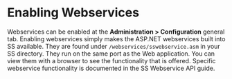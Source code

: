[title]: # (Enabling Webservices)
[tags]: # (Enabling Webservices)
[priority]: # (1000)

# Enabling Webservices

Webservices can be enabled at the **Administration > Configuration** general tab. Enabling webservices simply makes the ASP.NET webservices built into SS available. They are found under `/webservices/sswebservice.asm` in your SS directory. They run on the same port as the Web application. You can view them with a browser to see the functionality that is offered. Specific webservice functionality is documented in the SS Webservice API guide.
